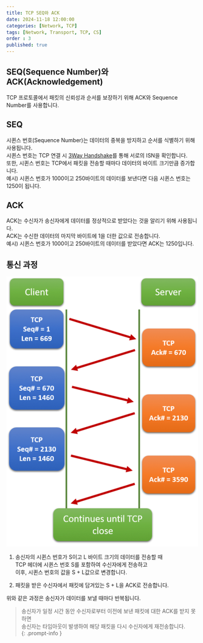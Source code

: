 ```yaml
---
title: TCP SEQ와 ACK
date: 2024-11-18 12:00:00
categories: [Network, TCP]
tags: [Network, Transport, TCP, CS]
order : 3
published: true
---
```


## SEQ(Sequence Number)와 ACK(Acknowledgement)

TCP 프로토콜에서 패킷의 신뢰성과 순서를 보장하기 위해 ACK와 Sequence Number를 사용합니다.

## SEQ

시퀸스 번호(Sequence Number)는 데이터의 중복을 방지하고 순서를 식별하기 위해 사용됩니다.  
시퀸스 번호는 TCP 연결 시 [3Way Handshake](https://bigsungg.github.io/posts/TCP-3-Way-Handshake%EC%99%80-4-Way-Handshake/#3-way-handshake)를 통해 서로의 ISN을 확인합니다.  
또한, 시퀸스 번호는 TCP에서 패킷을 전송할 때마다 데이터의 바이트 크기만큼 증가합니다.  
예시) 시퀸스 번호가 1000이고 250바이트의 데이터를 보낸다면 다음 시퀸스 번호는 1250이 됩니다.

## ACK

ACK는 수신자가 송신자에게 데이터를 정상적으로 받았다는 것을 알리기 위해 사용됩니다.  
ACK는 수신한 데이터의 마지막 바이트에 1을 더한 값으로 전송합니다.  
예시) 시퀸스 번호가 1000이고 250바이트의 데이터를 받았다면 ACK는 1250입니다.

## 통신 과정

![Desktop View](/assets/img/TCP/tcp_seq_ack.png)

1. 송신자의 시퀸스 번호가 S이고 L 바이트 크기의 데이터를 전송할 때  
TCP 헤더에 시퀸스 번호 S를 포함하여 수신자에게 전송하고  
이후, 시퀸스 번호의 값을 S + L값으로 변경합니다.

2. 패킷을 받은 수신자에서 패킷에 담겨있는 S + L을 ACK로 전송합니다.

위와 같은 과정은 송신자가 데이터를 보낼 때마다 반복됩니다.

<!-- markdownlint-capture -->
<!-- markdownlint-disable -->
> 송신자가 일정 시간 동안 수신자로부터 이전에 보낸 패킷에 대한 ACK를 받지 못하면  
송신자는 타임아웃이 발생하여 해당 패킷을 다시 수신자에게 재전송합니다.  
{: .prompt-info }
<!-- markdownlint-restore -->